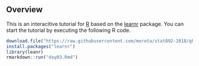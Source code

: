 ## Overview

This is an interacitive tutorial for [R](https://www.r-project.org/) based on the [learnr](https://cran.rstudio.com/web/packages/learnr/index.html) package. 
You can start the tutorial by executing the following R code. 

```r
download.file("https://raw.githubusercontent.com/morota/stat892-2018/gh-pages/day03/day03.Rmd", destfile = "day03.Rmd")
install.packages("learnr")
library(leanr)
rmarkdown::run("day03.Rmd")
```